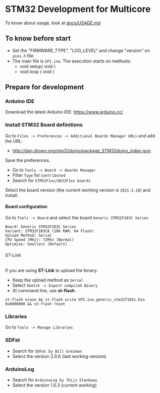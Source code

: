 # STM32 Development for Multicore

To know about usage, look at [docs/USAGE.md](./docs/USAGE.md)

## To know before start

- Set the "FIRMWARE_TYPE", "LOG_LEVEL" and change "version" on `pins.h` file
- The main file is `SPI.ino`. The execution starts on methods:
  - void setup( void )
  - void loop ( void )

## Prepare for development

### Arduino IDE

Download the latest Arduino IDE: https://www.arduino.cc/

### Install STM32 Board definitions

Go to `Files -> Preferences -> Additional Boards Manager URLs` and add the URL:
- http://dan.drown.org/stm32duino/package_STM32duino_index.json

Save the preferences.

- Go to `Tools -> Board -> Boards Manager`
- Filter `Type` for `Contributed`
- Search for `STM32F1xx/GD32F1xx boards`

Select the board version (the current working version is `2021.3.18`) and install.

#### Board configuration

Go to `Tools -> Board` and select the board `Generic STM32F103C Series`

```
Board: Generic STM32F103C Series
Variant: STM32F103C8 (20k RAM. 64 Flash)
Upload Method: Serial
CPU Speed (Mhz): 72Mhz (Normal)
Optimize: Smallest (Default)
```

###### ST-Link

If you are using **ST-Link** to upload the binary:
- Keep the upload method as `Serial`
- Select `Sketch -> Export compiled Binary`
- At command line, use **st-flash**:

```
st-flash erase && st-flash write SPI.ino.generic_stm32f103c.bin 0x8000000 && st-flash reset
```

### Libraries

Go to `Tools -> Manage Libraries`

### SDFat

- Search for `SDFat by Bill Greiman`
- Select the version 2.0.6 (last working version)

### ArduinoLog

- Search for `ArduinoLog by Thijs Elenbaas`
- Select the version 1.0.3 (current working)
